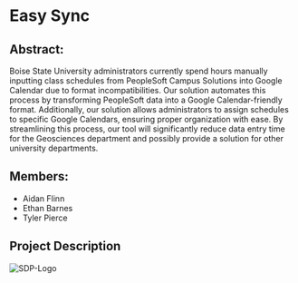# Easy Sync

## Abstract:
Boise State University administrators currently spend hours manually inputting class schedules from PeopleSoft Campus Solutions into Google Calendar due to format incompatibilities. Our solution automates this process by transforming PeopleSoft data into a Google Calendar-friendly format. Additionally, our solution allows administrators to assign schedules to specific Google Calendars, ensuring proper organization with ease. By streamlining this process, our tool will significantly reduce data entry time for the Geosciences department and possibly provide a solution for other university departments.


## Members:
 - Aidan Flinn
 - Ethan Barnes
 - Tyler Pierce

## Project Description



![SDP-Logo](images/sdp-logo.png.PNG?raw=true)
